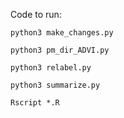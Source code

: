 Code to run:

```
python3 make_changes.py

python3 pm_dir_ADVI.py

python3 relabel.py

python3 summarize.py

Rscript *.R
```
